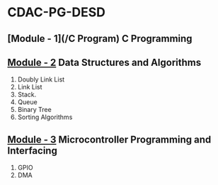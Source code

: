 # CDAC-PG-DESD<br>
## [Module - 1](/C Program) C Programming <br>
## [Module - 2](/Data_Structure) Data Structures and Algorithms <br>
1. Doubly Link List
2. Link List
3. Stack.
4. Queue
5. Binary Tree
6. Sorting Algorithms
## [Module - 3](/Microcontroller_Programming_&_Interfacing) Microcontroller Programming and Interfacing
1. GPIO
2. DMA
